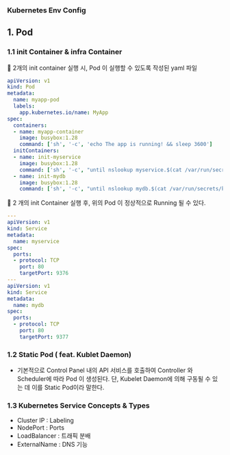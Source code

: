 
### Kubernetes Env Config


## 1. Pod
### 1.1 init Container & infra Container

🔽 2개의 init container 실행 시, Pod 이 실행할 수 있도록 작성된 yaml 파일
```yaml
apiVersion: v1
kind: Pod
metadata:
  name: myapp-pod
  labels:
    app.kubernetes.io/name: MyApp
spec:
  containers:
  - name: myapp-container
    image: busybox:1.28
    command: ['sh', '-c', 'echo The app is running! && sleep 3600']
  initContainers:
  - name: init-myservice
    image: busybox:1.28
    command: ['sh', '-c', "until nslookup myservice.$(cat /var/run/secrets/kubernetes.io/serviceaccount/namespace).svc.cluster.local; do echo waiting for myservice; sleep 2; done"]
  - name: init-mydb
    image: busybox:1.28
    command: ['sh', '-c', "until nslookup mydb.$(cat /var/run/secrets/kubernetes.io/serviceaccount/namespace).svc.cluster.local; do echo waiting for mydb; sleep 2; done"]
```


🔽 2 개의 init Container 실행 후, 위의 Pod 이 정상적으로 Running 될 수 있다.
```yaml
---
apiVersion: v1
kind: Service
metadata:
  name: myservice
spec:
  ports:
  - protocol: TCP
    port: 80
    targetPort: 9376
---
apiVersion: v1
kind: Service
metadata:
  name: mydb
spec:
  ports:
  - protocol: TCP
    port: 80
    targetPort: 9377
```


### 1.2 Static Pod ( feat. Kublet Daemon)
- 기본적으로 Control Panel 내의 API 서비스를 호출하여  Controller 와 Scheduler에 따라  Pod 이 생성된다. 단, Kubelet Daemon에 의해 구동될 수 있는 데 이를 Static Pod이라 말한다.



### 1.3 Kubernetes Service Concepts & Types
  - Cluster IP : Labeling
  - NodePort : Ports
  - LoadBalancer : 트래픽 분배
  - ExternalName : DNS 기능